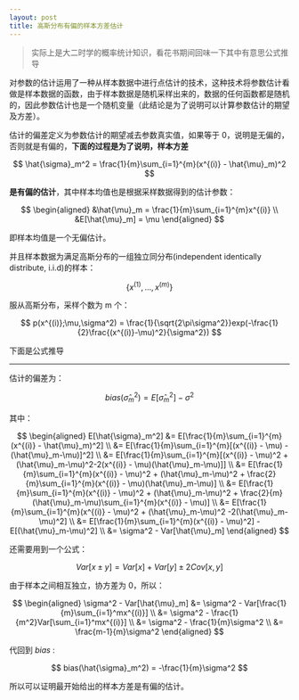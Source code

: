 ```yaml
---
layout: post
title: 高斯分布有偏的样本方差估计
---
```


> 实际上是大二时学的概率统计知识，看花书期间回味一下其中有意思公式推导

对参数的估计运用了一种从样本数据中进行点估计的技术，这种技术将参数估计看做是样本数据的函数，由于样本数据是随机采样出来的，数据的任何函数都是随机的，因此参数估计也是一个随机变量（此结论是为了说明可以计算参数估计的期望及方差）。

估计的偏差定义为参数估计的期望减去参数真实值，如果等于 0，说明是无偏的，否则就是有偏的，**下面的过程是为了说明，样本方差**

$$
    \hat{\sigma}_m^2 = \frac{1}{m}\sum_{i=1}^{m}(x^{(i)} - \hat{\mu}_m)^2
$$

**是有偏的估计**，其中样本均值也是根据采样数据得到的估计参数：

$$
\begin{aligned}
    &\hat{\mu}_m = \frac{1}{m}\sum_{i=1}^{m}x^{(i)} \\ &E[\hat{\mu}_m] = \mu
\end{aligned}
$$

即样本均值是一个无偏估计。

并且样本数据为满足高斯分布的一组独立同分布(independent identically distribute, i.i.d)的样本：

$$
    \{x^{(1)}, \dots, x^{(m)}\}
$$

服从高斯分布，采样个数为 m 个：

$$
    p(x^{(i)};\mu,\sigma^2) = \frac{1}{\sqrt{2\pi\sigma^2}}exp(-\frac{1}{2}\frac{(x^{(i)}-\mu)^2}{\sigma^2})
$$

下面是公式推导

---

估计的偏差为：

$$
    bias(\hat{\sigma}_m^2) = E[\hat{\sigma}_m^2] - \sigma^2
$$

其中：

$$
\begin{aligned}
    E[\hat{\sigma}_m^2] &= E[\frac{1}{m}\sum_{i=1}^{m}(x^{(i)} - \hat{\mu}_m)^2] \\
    &= E[\frac{1}{m}\sum_{i=1}^{m}[(x^{(i)} - \mu) - (\hat{\mu}_m-\mu)]^2] \\
    &= E[\frac{1}{m}\sum_{i=1}^{m}[(x^{(i)} - \mu)^2 + (\hat{\mu}_m-\mu)^2-2(x^{(i)} - \mu)(\hat{\mu}_m-\mu)]] \\
    &= E[\frac{1}{m}\sum_{i=1}^{m}(x^{(i)} - \mu)^2 + (\hat{\mu}_m-\mu)^2 + \frac{2}{m}\sum_{i=1}^{m}(x^{(i)} - \mu)(\hat{\mu}_m-\mu)] \\
    &= E[\frac{1}{m}\sum_{i=1}^{m}(x^{(i)} - \mu)^2 + (\hat{\mu}_m-\mu)^2 + \frac{2}{m}(\hat{\mu}_m-\mu)\sum_{i=1}^{m}(x^{(i)} - \mu)] \\
    &= E[\frac{1}{m}\sum_{i=1}^{m}(x^{(i)} - \mu)^2 + (\hat{\mu}_m-\mu)^2 -2(\hat{\mu}_m-\mu)^2] \\
    &= E[\frac{1}{m}\sum_{i=1}^{m}(x^{(i)} - \mu)^2] - E[(\hat{\mu}_m-\mu)^2] \\
    &= \sigma^2 - Var[\hat{\mu}_m]
\end{aligned}
$$

还需要用到一个公式：

$$
    Var[x\pm y] = Var[x] + Var[y] \pm 2Cov[x,y]
$$

由于样本之间相互独立，协方差为 0，所以：

$$
\begin{aligned}
    \sigma^2 - Var[\hat{\mu}_m] &= \sigma^2 - Var[\frac{1}{m}\sum_{i=1}^mx^{(i)}] \\
    &= \sigma^2 - \frac{1}{m^2}Var[\sum_{i=1}^mx^{(i)}] \\
    &= \sigma^2 - \frac{1}{m}\sigma^2 \\
    &= \frac{m-1}{m}\sigma^2
\end{aligned}
$$

代回到 *bias* :

$$
    bias(\hat{\sigma}_m^2) = -\frac{1}{m}\sigma^2
$$

所以可以证明最开始给出的样本方差是有偏的估计。